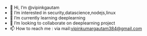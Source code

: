 - 👋 Hi, I’m @vipinkgautam
- 👀 I’m interested in security,datascience,nodejs,linux
- 🌱 I’m currently learning deeplearning
- 💞️ I’m looking to collaborate on deeplearning project
- 📫 How to reach me :
    via mail:vipinkumargautam384@gmail.com

